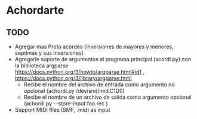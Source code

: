 # Achordarte


## TODO

* Agregar mas Proto acordes (inversiones de mayores y menores, septimas y sus inversiones)
* Agregarle soporte de argumentos al programa principal (acordi.py) con la biblioteca argparse
  https://docs.python.org/3/howto/argparse.html#id1 , https://docs.python.org/3/library/argparse.html
  * Recibe el nombre del archivo de entrada como argumento no opcional (achordi.py /dev/snd/midiC1D0) 
  * Recibe el nombre de un archivo de salida como argumento opcional (achordi.py --store-input foo.rec )
* Support MIDI files (SMF, .mid) as input
